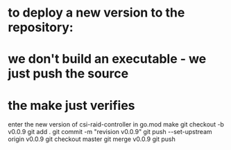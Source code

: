 # to deploy a new version to the repository:
# we don't build an executable - we just push the source
# the make just verifies
enter the new version of csi-raid-controller in go.mod
make
git checkout -b v0.0.9
git add .
git commit -m "revision v0.0.9"
git push --set-upstream origin v0.0.9
git checkout master
git merge v0.0.9
git push
